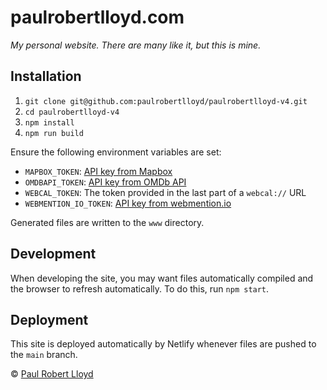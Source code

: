 # paulrobertlloyd.com

*My personal website. There are many like it, but this is mine.*

## Installation

1. `git clone git@github.com:paulrobertlloyd/paulrobertlloyd-v4.git`
2. `cd paulrobertlloyd-v4`
3. `npm install`
4. `npm run build`

Ensure the following environment variables are set:

* `MAPBOX_TOKEN`: [API key from Mapbox](https://www.mapbox.com)
* `OMDBAPI_TOKEN`: [API key from OMDb API](http://omdbapi.com)
* `WEBCAL_TOKEN`: The token provided in the last part of a `webcal://` URL
* `WEBMENTION_IO_TOKEN`: [API key from webmention.io](https://webmention.io)

Generated files are written to the `www` directory.

## Development

When developing the site, you may want files automatically compiled and the browser to refresh automatically. To do this, run `npm start`.

## Deployment

This site is deployed automatically by Netlify whenever files are pushed to the `main` branch.

© [Paul Robert Lloyd](https://paulrobertlloyd.com)

